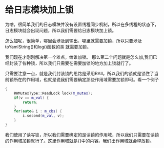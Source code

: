# 给日志模块加上锁

为啥，很简单我们的日志模块并没有设置线程同步机制，所以在多线程的状态下，日志模块就会出现问题，所以我们需要给日志模块加上锁。

怎么加呢，很简单，哪里会涉及到输出，哪里就需要加锁，所以只要涉及toYamlString()和log()函数的类
就需要加锁。

我们现在才刚刚解决第一个难点，给谁加锁。
那么第二个问题就是怎么加,我们已经封装了各种锁，所以我们只需要在需要加锁的地方加上锁就行了。

只需要注意一点，就是我们封装锁的思路是采用RAII，所以我们的锁就是锁住了当前锁所在的作用域，也就是说我们需要确定那些作用域需要加锁即可。看一个例子
```c++
{
    RWMutexType::ReadLock lock(m_mutex);
    if(v == m_val) {
        return;
    }
    for(auto& i : m_cbs) {
        i.second(m_val, v);
    }
}
```
我们使用了读写锁，所以我们需要确定的是读锁的作用域，所以我们只需要在读锁的作用域加锁就行了。这里作用域就是{}中的内容。我们出作用域就会释放锁。